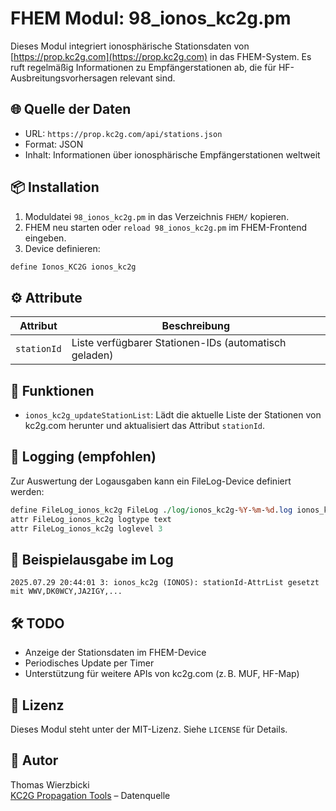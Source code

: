 # FHEM Modul: 98_ionos_kc2g.pm

Dieses Modul integriert ionosphärische Stationsdaten von [https://prop.kc2g.com](https://prop.kc2g.com) in das FHEM-System. Es ruft regelmäßig Informationen zu Empfängerstationen ab, die für HF-Ausbreitungsvorhersagen relevant sind.

## 🌐 Quelle der Daten

- URL: `https://prop.kc2g.com/api/stations.json`
- Format: JSON
- Inhalt: Informationen über ionosphärische Empfängerstationen weltweit

## 📦 Installation

1. Moduldatei `98_ionos_kc2g.pm` in das Verzeichnis `FHEM/` kopieren.
2. FHEM neu starten oder `reload 98_ionos_kc2g.pm` im FHEM-Frontend eingeben.
3. Device definieren:

```perl
define Ionos_KC2G ionos_kc2g
```

## ⚙️ Attribute

| Attribut     | Beschreibung                                           |
|--------------|--------------------------------------------------------|
| `stationId`  | Liste verfügbarer Stationen-IDs (automatisch geladen) |

## 🔄 Funktionen

- `ionos_kc2g_updateStationList`: Lädt die aktuelle Liste der Stationen von kc2g.com herunter und aktualisiert das Attribut `stationId`.

## 📝 Logging (empfohlen)

Zur Auswertung der Logausgaben kann ein FileLog-Device definiert werden:

```perl
define FileLog_ionos_kc2g FileLog ./log/ionos_kc2g-%Y-%m-%d.log ionos_kc2g
attr FileLog_ionos_kc2g logtype text
attr FileLog_ionos_kc2g loglevel 3
```

## 🧪 Beispielausgabe im Log

```text
2025.07.29 20:44:01 3: ionos_kc2g (IONOS): stationId-AttrList gesetzt mit WWV,DK0WCY,JA2IGY,...
```

## 🛠️ TODO

- Anzeige der Stationsdaten im FHEM-Device
- Periodisches Update per Timer
- Unterstützung für weitere APIs von kc2g.com (z. B. MUF, HF-Map)

## 📄 Lizenz

Dieses Modul steht unter der MIT-Lizenz. Siehe `LICENSE` für Details.

## 👤 Autor

Thomas Wierzbicki  
[KC2G Propagation Tools](https://prop.kc2g.com) – Datenquelle
